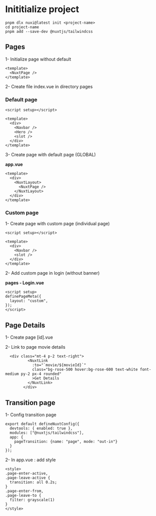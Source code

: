 # Inititialize project

```Js
pnpm dlx nuxi@latest init <project-name>
cd project-name
pnpm add --save-dev @nuxtjs/tailwindcss
```

## Pages

1- Initialize page without default

```Js
<template>
  <NuxtPage />
</template>
```

2- Create file index.vue in directory pages

### Default page

```Js
<script setup></script>

<template>
  <div>
    <Navbar />
    <Hero />
    <slot />
  </div>
</template>
```

3- Create page with default page (GLOBAL)

**app.vue**

```Js
<template>
  <div>
    <NuxtLayout>
      <NuxtPage />
    </NuxtLayout>
  </div>
</template>
```

### Custom page

1- Create page with custom page (individual page)

```Js
<script setup></script>

<template>
  <div>
    <Navbar />
    <slot />
  </div>
</template>
```

2- Add custom page in login (without banner)

**pages - Login.vue**

```Js
<script setup>
definePageMeta({
  layout: "custom",
});
</script>
```

## Page Details 

1- Create page [id].vue

2- Link to page movie details

```JS
  <div class="mt-4 p-2 text-right">
          <NuxtLink
            :to="`movie/${movieId}`"
            class="bg-rose-500 hover:bg-rose-600 text-white font-medium py-2 px-4 rounded"
            >Get Details
          </NuxtLink>
        </div>
```

## Transition page

1- Config transition page

```JS
export default defineNuxtConfig({
  devtools: { enabled: true },
  modules: ["@nuxtjs/tailwindcss"],
  app: {
    pageTransition: {name: "page", mode: "out-in"}
  }
});
```

2- In app.vue : add style

```JS
<style>
.page-enter-active,
.page-leave-active {
  transition: all 0.2s;
}
.page-enter-from,
.page-leave-to {
  filter: grayscale(1)
}
</style>
```

